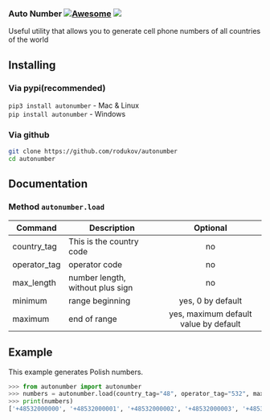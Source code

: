 ### Auto Number [![Awesome](https://cdn.rawgit.com/sindresorhus/awesome/d7305f38d29fed78fa85652e3a63e154dd8e8829/media/badge.svg)](https://github/rodukov) [<img src="https://img.shields.io/badge/powerful-generator-FF3939"/>](https://github.com/rodukov)

Useful utility that allows you to generate cell phone numbers of all countries of the world

## Installing
### Via pypi(recommended)
`pip3 install autonumber` - Mac & Linux<br>
`pip install autonumber` - Windows
### Via github
```bash
git clone https://github.com/rodukov/autonumber
cd autonumber
```

## Documentation
### Method `autonumber.load`
| Command | Description | Optional |
| --- | --- | :---: |
| country_tag | This is the country code | no |
| operator_tag | operator code | no 
| max_length | number length, without plus sign | no |
| minimum | range beginning | yes, 0 by default |
| maximum | end of range | yes, maximum default value by default |

## Example
This example generates Polish numbers.<br>
```python
>>> from autonumber import autonumber
>>> numbers = autonumber.load(country_tag="48", operator_tag="532", max_length=11, minimum=0, maximum=25)
>>> print(numbers)
['+48532000000', '+48532000001', '+48532000002', '+48532000003', '+48532000004', '+48532000005', '+48532000006', '+48532000007', '+48532000008', '+48532000009', '+48532000010', '+48532000011', '+48532000012', '+48532000013', '+48532000014', '+48532000015', '+48532000016', '+48532000017', '+48532000018', '+48532000019', '+48532000020', '+48532000021', '+48532000022', '+48532000023', '+48532000024', '+48532000025']
```
